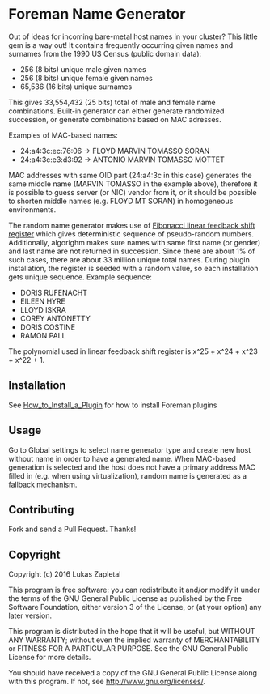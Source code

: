 # Foreman Name Generator

Out of ideas for incoming bare-metal host names in your cluster? This little gem is a way out! It contains frequently occurring given names and surnames from the 1990 US Census (public domain data):

* 256 (8 bits) unique male given names
* 256 (8 bits) unique female given names
* 65,536 (16 bits) unique surnames

This gives 33,554,432 (25 bits) total of male and female name combinations. Built-in generator can either generate randomized succession, or generate combinations based on MAC adresses.

Examples of MAC-based names:

* 24:a4:3c:ec:76:06 -> FLOYD MARVIN TOMASSO SORAN
* 24:a4:3c:e3:d3:92 -> ANTONIO MARVIN TOMASSO MOTTET

MAC addresses with same OID part (24:a4:3c in this case) generates the same middle name (MARVIN TOMASSO in the example above), therefore it is possible to guess server (or NIC) vendor from it, or it should be possible to shorten middle names (e.g. FLOYD MT SORAN) in homogeneous environments.

The random name generator makes use of [Fibonacci linear feedback shift register](https://en.wikipedia.org/wiki/Linear_feedback_shift_register) which gives deterministic sequence of pseudo-random numbers. Additionally, algorighm makes sure names with same first name (or gender) and last name are not returned in succession. Since there are about 1% of such cases, there are about 33 million unique total names. During plugin installation, the register is seeded with a random value, so each installation gets unique sequence. Example sequence:

* DORIS RUFENACHT
* EILEEN HYRE
* LLOYD ISKRA
* COREY ANTONETTY
* DORIS COSTINE
* RAMON PALL

The polynomial used in linear feedback shift register is x^25 + x^24 + x^23 + x^22 + 1.

## Installation

See [How_to_Install_a_Plugin](http://projects.theforeman.org/projects/foreman/wiki/How_to_Install_a_Plugin)
for how to install Foreman plugins

## Usage

Go to Global settings to select name generator type and create new host without name in order to have a generated name. When MAC-based generation is selected and the host does not have a primary address MAC filled in (e.g. when using virtualization), random name is generated as a fallback mechanism.

## Contributing

Fork and send a Pull Request. Thanks!

## Copyright

Copyright (c) 2016 Lukas Zapletal

This program is free software: you can redistribute it and/or modify
it under the terms of the GNU General Public License as published by
the Free Software Foundation, either version 3 of the License, or
(at your option) any later version.

This program is distributed in the hope that it will be useful,
but WITHOUT ANY WARRANTY; without even the implied warranty of
MERCHANTABILITY or FITNESS FOR A PARTICULAR PURPOSE.  See the
GNU General Public License for more details.

You should have received a copy of the GNU General Public License
along with this program.  If not, see <http://www.gnu.org/licenses/>.

